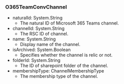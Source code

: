 ### O365TeamConvChannel
- naturalId: System.String
  - The natural ID of Microsoft 365 Teams channel.
- channelId: System.String
  - The RSC ID of channel.
- name: System.String
  - Display name of the channel.
- isArchived: System.Boolean
  - Specifies whether the channel is relic or not.
- folderId: System.String
  - The ID of sharepoint folder of the channel.
- membershipType: ChannelMembershipType
  - The membership type of the channel.
